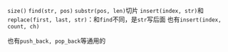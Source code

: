 `size()`
`find(str, pos)`
`substr(pos, len)`切片
`insert(index, str)`和`replace(first, last, str)`：和`find`不同，是`str`写后面
也有`insert(index, count, ch)`

也有`push_back, pop_back`等通用的